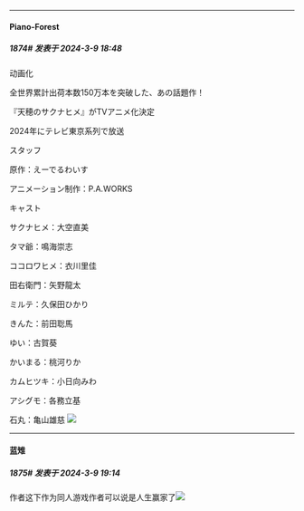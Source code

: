 ﻿
*****

####  Piano-Forest  
##### 1874#       发表于 2024-3-9 18:48

动画化

全世界累計出荷本数150万本を突破した、あの話題作！

『天穂のサクナヒメ』がTVアニメ化決定

2024年にテレビ東京系列で放送

スタッフ

原作：えーでるわいす

アニメーション制作：P.A.WORKS

キャスト

サクナヒメ：大空直美

タマ爺：鳴海崇志

ココロワヒメ：衣川里佳

田右衛門：矢野龍太

ミルテ：久保田ひかり

きんた：前田聡馬

ゆい：古賀葵

かいまる：桃河りか

カムヒツキ：小日向みわ

アシグモ：各務立基

石丸：亀山雄慈
<img src="https://p.sda1.dev/16/22f7f6a5bee154f540933abb34945d1b/20240309_181540.jpg" referrerpolicy="no-referrer">


*****

####  蓝雉  
##### 1875#       发表于 2024-3-9 19:14

作者这下作为同人游戏作者可以说是人生赢家了<img src="https://static.saraba1st.com/image/smiley/face2017/067.png" referrerpolicy="no-referrer">

